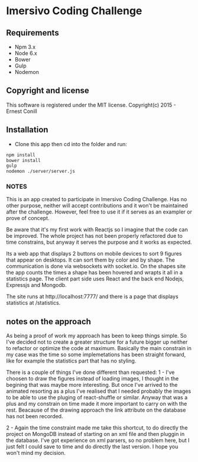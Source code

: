# Imersivo Coding Challenge

## Requirements

* Npm 3.x
* Node 6.x
* Bower
* Gulp
* Nodemon

## Copyright and license

This software is registered under the MIT license. Copyright(c) 2015 - Ernest Conill

## Installation

* Clone this app then cd into the folder and run:

```sh
npm install
bower install
gulp
nodemon ./server/server.js
```

### NOTES

This is an app created to participate in Imersivo Coding Challenge. 
Has no other purpose, neither will accept contributions and it won't be maintained after the challenge.
However, feel free to use it if it serves as an exampler or prove of concept.

Be aware that it's my first work with Reactjs so I imagine that the code can be improved.
The whole project has not been properly refactored due to time constrains, but anyway it serves the 
purpose and it works as expected.

Its a web app that displays 2 buttons on mobile devices to sort 9 figures that appear on desktops.
It can sort them by color and by shape. The communication is done via websockets with socket.io.
On the shapes site the app counts the times a shape has been hovered and wrapts it all in a statistics 
page. The client part side uses React and the back end Nodejs, Expressjs and Mongodb.

The site runs at http://localhost:7777/ and there is a page that displays statistics at /statistics.

## notes on the approach

As being a proof of work my approach has been to keep things simple. So I've decided not to create a 
greater structure for a future bigger up neither to refactor or optimize the code at maximum.
Basically the main constrain in my case was the time so some implemetations has been straight forward,
like for example the statistics part that has no styling.

There is a couple of things I've done different than requested:
1 - I've choosen to draw the figures instead of loading images, I thought in the begining that was
maybe more interesting. But once I've arrived to the animated resorting as a plus I've realised that
I needed probably the images to be able to use the pluging of react-shuffle or similar. Anyway that 
was a plus and my constrain on time made it more important to carry on with the rest.
Beacause of the drawing approach the link attribute on the database has not been recorded.

2 - Again the time constraint made me take this shortcut, to do directly the project on MongoDB instead 
of starting on an xml file and then pluggin in the database. I've got experience on xml parsers, so no
problem here, but I just felt I could save to time and do directly the last version. I hope you won't 
mind my decision.

